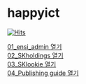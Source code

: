 # happyict
[![Hits](https://hits.seeyoufarm.com/api/count/incr/badge.svg?tab=readme-ov-file&url=https%3A%2F%2Fgithub.com%2Fj45bongsik%2Fhappyict&count_bg=%2379C83D&title_bg=%23555555&icon=&icon_color=%23E7E7E7&title=hits&edge_flat=false)](https://hits.seeyoufarm.com)


<a href="https://j45bongsik.github.io/happyict/ensi_admin/idx.html" target="_blank">01_ensi_admin 열기</a>
<br>
<a href="https://j45bongsik.github.io/happyict/holdings/idx.html" target="_blank">02_SKholdings 열기</a>
<br>
<a href="https://j45bongsik.github.io/happyict/sklookie/idx.html" target="_blank">03_SKlookie 열기</a>
<br>
<a href="http://j45.dothome.co.kr/pub_guide/convention/intro.html" target="_blank">04_Publishing guide 열기</a>



